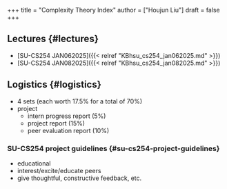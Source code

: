+++
title = "Complexity Theory Index"
author = ["Houjun Liu"]
draft = false
+++

## Lectures {#lectures}

-   [SU-CS254 JAN062025]({{< relref "KBhsu_cs254_jan062025.md" >}})
-   [SU-CS254 JAN082025]({{< relref "KBhsu_cs254_jan082025.md" >}})


## Logistics {#logistics}

-   4 sets (each worth 17.5% for a total of 70%)
-   project
    -   intern progress report (5%)
    -   project report (15%)
    -   peer evaluation report (10%)


### SU-CS254 project guidelines {#su-cs254-project-guidelines}

-   educational
-   interest/excite/educate peers
-   give thoughtful, constructive feedback, etc.
